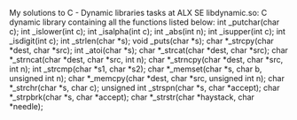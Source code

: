 My solutions to C - Dynamic libraries tasks at ALX SE
libdynamic.so: C dynamic library containing all the functions listed below:
	int _putchar(char c);
	int _islower(int c);
	int _isalpha(int c);
	int _abs(int n);
	int _isupper(int c);
	int _isdigit(int c);
	int _strlen(char *s);
	void _puts(char *s);
	char *_strcpy(char *dest, char *src);
	int _atoi(char *s);
	char *_strcat(char *dest, char *src);
	char *_strncat(char *dest, char *src, int n);
	char *_strncpy(char *dest, char *src, int n);
	int _strcmp(char *s1, char *s2);
	char *_memset(char *s, char b, unsigned int n);
	char *_memcpy(char *dest, char *src, unsigned int n);
	char *_strchr(char *s, char c);
	unsigned int _strspn(char *s, char *accept);
	char *_strpbrk(char *s, char *accept);
	char *_strstr(char *haystack, char *needle);
